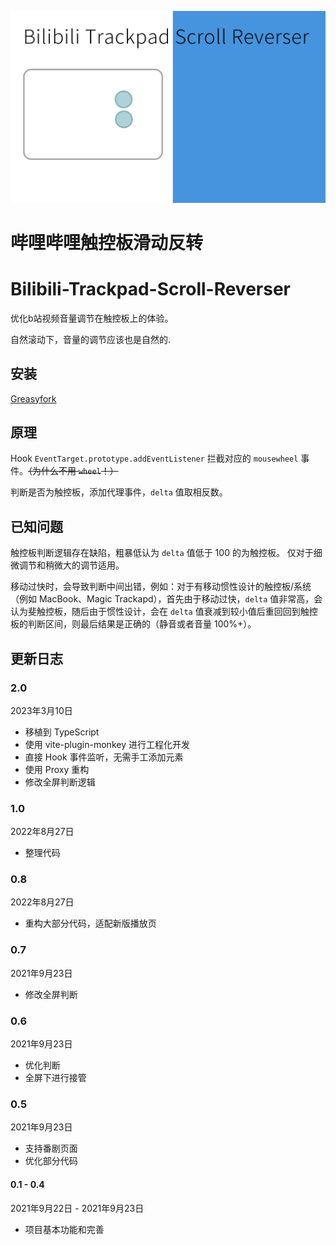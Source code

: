 <p align="center">
  <img  src="./assets/logo.gif" >
</p>

# 哔哩哔哩触控板滑动反转
# Bilibili-Trackpad-Scroll-Reverser

优化b站视频音量调节在触控板上的体验。

自然滚动下，音量的调节应该也是自然的.

## 安装

[Greasyfork](https://greasyfork.org/zh-CN/scripts/432783)

## 原理
Hook `EventTarget.prototype.addEventListener` 拦截对应的 `mousewheel` 事件。~~（为什么不用 `wheel`！）~~

判断是否为触控板，添加代理事件，`delta` 值取相反数。

## 已知问题

触控板判断逻辑存在缺陷，粗暴低认为 `delta` 值低于 100 的为触控板。 仅对于细微调节和稍微大的调节适用。

移动过快时，会导致判断中间出错，例如：对于有移动惯性设计的触控板/系统（例如 MacBook、Magic Trackapd），首先由于移动过快，`delta` 值非常高，会认为斐触控板，随后由于惯性设计，会在 `delta` 值衰减到较小值后重回回到触控板的判断区间，则最后结果是正确的（静音或者音量 100%+）。

## 更新日志

### 2.0
2023年3月10日
- 移植到 TypeScript
- 使用 vite-plugin-monkey 进行工程化开发
- 直接 Hook 事件监听，无需手工添加元素
- 使用 Proxy 重构
- 修改全屏判断逻辑

### 1.0	
2022年8月27日	
- 整理代码

### 0.8	
2022年8月27日	
- 重构大部分代码，适配新版播放页

### 0.7
2021年9月23日	
- 修改全屏判断

### 0.6	
2021年9月23日	

- 优化判断 
- 全屏下进行接管

### 0.5	
2021年9月23日	

- 支持番剧页面 
- 优化部分代码

#### 0.1 - 0.4	
2021年9月22日 - 2021年9月23日 

- 项目基本功能和完善

